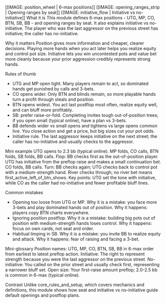 [[IMAGE: position_wheel | 6-max positions]]
[[IMAGE: opening_ranges_strip | Opening ranges by seat]]
[[IMAGE: initiative_flow | Initiative vs no-initiative]]
What it is
This module defines 6-max positions - UTG, MP, CO, BTN, SB, BB - and opening ranges by seat. It also explains initiative vs no-initiative. The player who was the last aggressor on the previous street has initiative; the caller has no-initiative.

Why it matters
Position gives more information and cheaper, clearer decisions. Playing more hands when you act later helps you realize equity and control pot size. Initiative lets you win uncontested pots and value bet more cleanly because your prior aggression credibly represents strong hands.

Rules of thumb
- UTG and MP open tight. Many players remain to act, so dominated hands get punished by calls and 3-bets.
- CO opens wider. Only BTN and blinds remain, so more playable hands turn a profit through steals and position.
- BTN opens widest. You act last postflop most often, realize equity well, and can bluff more profitably.
- SB: prefer raise-or-fold. Completing invites tough out-of-position trees; if you open small (typical online), have a plan vs 3-bets.
- BB defends wider vs small opens and tightens vs large opens common live. You close action and get a price, but big sizes cut your pot odds.
- Initiative rule. The last aggressor keeps initiative on the next street; the caller has no-initiative and usually checks to the aggressor.

Mini example
UTG opens to 2.3 bb (typical online). MP folds, CO calls, BTN folds, SB folds, BB calls. Flop: BB checks first as the out-of-position player. UTG has initiative from the preflop raise and makes a small continuation bet. CO folds, BB calls. Turn: BB checks again; UTG checks back to control pot with a medium-strength hand. River checks through; no river bet means first_active_left_of_btn_shows. Key points: UTG set the tone with initiative, while CO as the caller had no-initiative and fewer profitable bluff lines.

Common mistakes
- Opening too loose from UTG or MP. Why it is a mistake: you face more 3-bets and play dominated hands out of position. Why it happens: players copy BTN charts everywhere.
- Ignoring position postflop. Why it is a mistake: building big pots out of position with medium-strength hands loses control. Why it happens: focus on own cards, not seat and order.
- Habitual limping in SB. Why it is a mistake: you invite BB to realize equity and attack. Why it happens: fear of raising and facing a 3-bet.

Mini-glossary
Position names: UTG, MP, CO, BTN, SB, BB in 6-max order from earliest to latest preflop action.
Initiative: The right to represent strength because you were the last aggressor on the previous street.
No-initiative: You called on the prior street and usually check first, representing a narrower bluff set.
Open size: Your first-raise amount preflop; 2.0-2.5 bb is common in 6-max (typical online).

Contrast
Unlike core_rules_and_setup, which covers mechanics and definitions, this module shows how seat and initiative vs no-initiative guide default openings and postflop plans.
